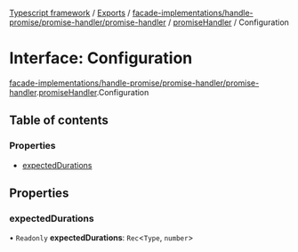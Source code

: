 [Typescript framework](../index.md) / [Exports](../modules.md) / [facade-implementations/handle-promise/promise-handler/promise-handler](../modules/facade_implementations_handle_promise_promise_handler_promise_handler.md) / [promiseHandler](../modules/facade_implementations_handle_promise_promise_handler_promise_handler.promiseHandler.md) / Configuration

# Interface: Configuration

[facade-implementations/handle-promise/promise-handler/promise-handler](../modules/facade_implementations_handle_promise_promise_handler_promise_handler.md).[promiseHandler](../modules/facade_implementations_handle_promise_promise_handler_promise_handler.promiseHandler.md).Configuration

## Table of contents

### Properties

- [expectedDurations](facade_implementations_handle_promise_promise_handler_promise_handler.promiseHandler.Configuration.md#expecteddurations)

## Properties

### expectedDurations

• `Readonly` **expectedDurations**: `Rec`<`Type`, `number`\>
